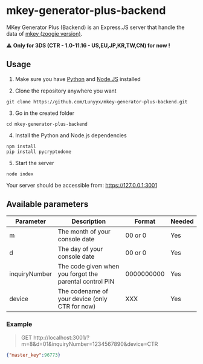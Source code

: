 # mkey-generator-plus-backend
MKey Generator Plus (Backend) is an Express.JS server that handle the data of [mkey (zoogie version)](https://github.com/zoogie/mkey).

⚠ **Only for 3DS (CTR - 1.0-11.16 - US,EU,JP,KR,TW,CN) for now !**

## Usage

1. Make sure you have [Python](https://www.python.org/downloads/) and [Node.JS](https://nodejs.org/en/download/) installed

2. Clone the repository anywhere you want
```shell
git clone https://github.com/Lunyyx/mkey-generator-plus-backend.git
```

3. Go in the created folder
```
cd mkey-generator-plus-backend
```

4. Install the Python and Node.js dependencies 
```
npm install
pip install pycryptodome
```

5. Start the server
```
node index
```

Your server should be accessible from: https://127.0.0.1:3001

## Available parameters

| Parameter     | Description                                             | Format     | Needed |
|---------------|---------------------------------------------------------|------------|--------|
| m             | The month of your console date                          | 00 or 0    | Yes    |
| d             | The day of your console date                            | 00 or 0    | Yes    |
| inquiryNumber | The code given when you forgot the parental control PIN | 0000000000 | Yes    |
| device        | The codename of your device (only CTR for now)          | XXX        | Yes    |

### Example

> GET http://localhost:3001/?m=8&d=01&inquiryNumber=1234567890&device=CTR
```json
{"master_key":96773}
```

